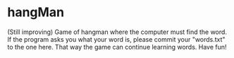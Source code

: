 # hangMan
(Still improving) Game of hangman where the computer must find the word.
If the program asks you what your word is, please commit your "words.txt" to the one here.
That way the game can continue learning words.
Have fun!
